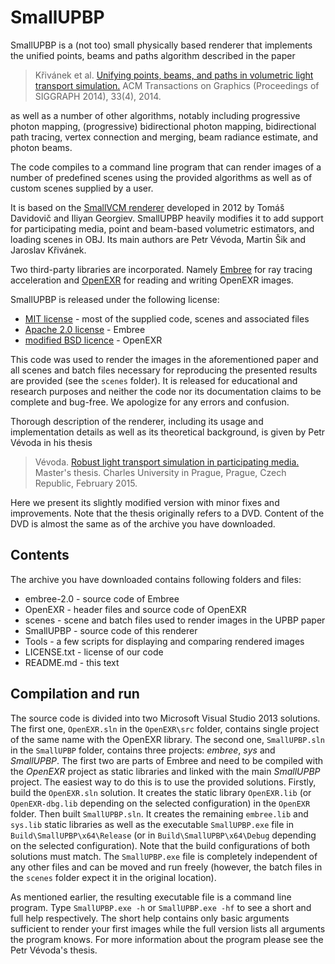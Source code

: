 # SmallUPBP

SmallUPBP is a (not too) small physically based renderer that implements the unified points, beams and paths algorithm described in the paper

> Křivánek et al. [Unifying points, beams, and paths in volumetric light transport simulation.](https://cgg.mff.cuni.cz/%7Ejaroslav/papers/2014-upbp/index.htm) ACM Transactions on Graphics (Proceedings of SIGGRAPH 2014), 33(4), 2014.

as well as a number of other algorithms, notably including progressive photon mapping, (progressive) bidirectional photon mapping, bidirectional path tracing, vertex connection and merging, beam radiance estimate, and photon beams.

The code compiles to a command line program that can render images of a number of predefined scenes using the provided algorithms as well as of custom scenes supplied by a user.

It is based on the [SmallVCM renderer](http://www.smallvcm.com/) developed in 2012 by Tomáš Davidovič and Iliyan Georgiev. SmallUPBP heavily modifies it to add support for participating media, point and beam-based volumetric estimators, and loading scenes in OBJ. Its main authors are Petr Vévoda, Martin Šik and Jaroslav Křivánek.

Two third-party libraries are incorporated. Namely [Embree](http://embree.github.io/) for ray tracing acceleration and [OpenEXR](http://www.openexr.com/) for reading and writing OpenEXR images.

SmallUPBP is released under the following license:
- [MIT license](http://en.wikipedia.org/wiki/MIT_License) - most of the supplied code, scenes and associated files
- [Apache 2.0 license](http://www.apache.org/licenses/LICENSE-2.0) - Embree
- [modified BSD licence](https://openexr.com/en/latest/license.html) - OpenEXR

This code was used to render the images in the aforementioned paper and all scenes and batch files necessary for reproducing the presented results are provided (see the `scenes` folder). It is released for educational and research purposes and neither the code nor its documentation claims to be complete and bug-free. We apologize for any errors and confusion.

Thorough description of the renderer, including its usage and implementation details as well as its theoretical background, is given by Petr Vévoda in his thesis 

> Vévoda. [Robust light transport simulation in participating media.](https://cgg.mff.cuni.cz/wp-content/uploads/2024/06/vevoda-master_thesis.pdf) Master's thesis. Charles University in Prague, Prague, Czech Republic, February 2015.
 
Here we present its slightly modified version with minor fixes and improvements. Note that the thesis originally refers to a DVD. Content of the DVD is almost the same as of the archive you have downloaded.

## Contents

The archive you have downloaded contains following folders and files:
- embree-2.0 - source code of Embree
- OpenEXR - header files and source code of OpenEXR
- scenes - scene and batch files used to render images in the UPBP paper
- SmallUPBP - source code of this renderer
- Tools - a few scripts for displaying and comparing rendered images
- LICENSE.txt - license of our code
- README.md - this text

## Compilation and run

The source code is divided into two Microsoft Visual Studio 2013 solutions. The first one, `OpenEXR.sln` in the `OpenEXR\src` folder, contains single project of the same name with the OpenEXR library. The second one, `SmallUPBP.sln` in the `SmallUPBP` folder, contains three projects: *embree*, *sys* and *SmallUPBP*. The first two are parts of Embree and need to be compiled with the *OpenEXR* project as static libraries and linked with the main *SmallUPBP* project. The easiest way to do this is to use the provided solutions. Firstly, build the `OpenEXR.sln` solution. It creates the static library `OpenEXR.lib` (or `OpenEXR-dbg.lib` depending on the selected configuration) in the `OpenEXR` folder. Then built `SmallUPBP.sln`. It creates the remaining `embree.lib` and `sys.lib` static libraries as well as the executable `SmallUPBP.exe` file in `Build\SmallUPBP\x64\Release` (or in `Build\SmallUPBP\x64\Debug` depending on the selected configuration). Note that the build configurations of both solutions must match. The `SmallUPBP.exe` file is completely independent of any other files and can be moved and run freely (however, the batch files in the `scenes` folder expect it in the original location).

As mentioned earlier, the resulting executable file is a command line program. Type `SmallUPBP.exe -h` or `SmallUPBP.exe -hf` to see a short and full help respectively. The short help contains only basic arguments sufficient to render your first images while the full version lists all arguments the program knows. For more information about the program please see the Petr Vévoda's thesis.
